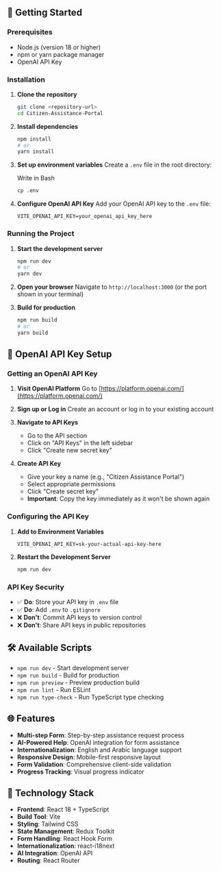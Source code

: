## 🚀 Getting Started

### Prerequisites

- Node.js (version 18 or higher)
- npm or yarn package manager
- OpenAI API Key

### Installation

1. **Clone the repository**

   ```bash
   git clone <repository-url>
   cd Citizen-Assistance-Portal
   ```

2. **Install dependencies**

   ```bash
   npm install
   # or
   yarn install
   ```

3. **Set up environment variables**
   Create a `.env` file in the root directory:

   Write in Bash

   ```bash
   cp .env
   ```

4. **Configure OpenAI API Key**
   Add your OpenAI API key to the `.env` file:
   ```env
   VITE_OPENAI_API_KEY=your_openai_api_key_here
   ```

### Running the Project

1. **Start the development server**

   ```bash
   npm run dev
   # or
   yarn dev
   ```

2. **Open your browser**
   Navigate to `http://localhost:3000` (or the port shown in your terminal)

3. **Build for production**
   ```bash
   npm run build
   # or
   yarn build
   ```

## 🔑 OpenAI API Key Setup

### Getting an OpenAI API Key

1. **Visit OpenAI Platform**
   Go to [https://platform.openai.com/](https://platform.openai.com/)

2. **Sign up or Log in**
   Create an account or log in to your existing account

3. **Navigate to API Keys**

   - Go to the API section
   - Click on "API Keys" in the left sidebar
   - Click "Create new secret key"

4. **Create API Key**
   - Give your key a name (e.g., "Citizen Assistance Portal")
   - Select appropriate permissions
   - Click "Create secret key"
   - **Important**: Copy the key immediately as it won't be shown again

### Configuring the API Key

1. **Add to Environment Variables**

   ```env
   VITE_OPENAI_API_KEY=sk-your-actual-api-key-here
   ```

2. **Restart the Development Server**
   ```bash
   npm run dev
   ```

### API Key Security

- ✅ **Do**: Store your API key in `.env` file
- ✅ **Do**: Add `.env` to `.gitignore`
- ❌ **Don't**: Commit API keys to version control
- ❌ **Don't**: Share API keys in public repositories

## 🛠️ Available Scripts

- `npm run dev` - Start development server
- `npm run build` - Build for production
- `npm run preview` - Preview production build
- `npm run lint` - Run ESLint
- `npm run type-check` - Run TypeScript type checking

## 🌐 Features

- **Multi-step Form**: Step-by-step assistance request process
- **AI-Powered Help**: OpenAI integration for form assistance
- **Internationalization**: English and Arabic language support
- **Responsive Design**: Mobile-first responsive layout
- **Form Validation**: Comprehensive client-side validation
- **Progress Tracking**: Visual progress indicator

## 🔧 Technology Stack

- **Frontend**: React 18 + TypeScript
- **Build Tool**: Vite
- **Styling**: Tailwind CSS
- **State Management**: Redux Toolkit
- **Form Handling**: React Hook Form
- **Internationalization**: react-i18next
- **AI Integration**: OpenAI API
- **Routing**: React Router
